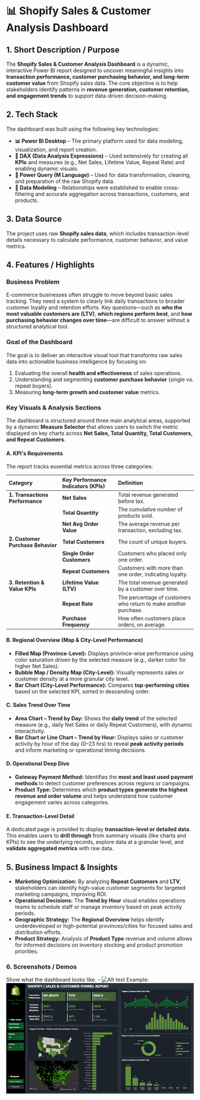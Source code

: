 
# 📊 Shopify Sales & Customer Analysis Dashboard

## 1. Short Description / Purpose

The **Shopify Sales & Customer Analysis Dashboard** is a dynamic, interactive Power BI report designed to uncover meaningful insights into **transaction performance, customer purchasing behavior, and long-term customer value** from Shopify sales data. The core objective is to help stakeholders identify patterns in **revenue generation, customer retention, and engagement trends** to support data-driven decision-making.


## 2. Tech Stack

The dashboard was built using the following key technologies:

* **📊 Power BI Desktop** – The primary platform used for data modeling, visualization, and report creation.
* **🧠 DAX (Data Analysis Expressions)** – Used extensively for creating all **KPIs** and measures (e.g., Net Sales, Lifetime Value, Repeat Rate) and enabling dynamic visuals.
* **📂 Power Query (M Language)** – Used for data transformation, cleaning, and preparation of the raw Shopify data.
* **📝 Data Modeling** – Relationships were established to enable cross-filtering and accurate aggregation across transactions, customers, and products.


## 3. Data Source

The project uses raw **Shopify sales data**, which includes transaction-level details necessary to calculate performance, customer behavior, and value metrics.


## 4. Features / Highlights

### Business Problem
E-commerce businesses often struggle to move beyond basic sales tracking. They need a system to clearly link daily transactions to broader customer loyalty and retention efforts. Key questions—such as **who the most valuable customers are (LTV)**, **which regions perform best**, and **how purchasing behavior changes over time**—are difficult to answer without a structured analytical tool.

### Goal of the Dashboard
The goal is to deliver an interactive visual tool that transforms raw sales data into actionable business intelligence by focusing on:
1.  Evaluating the overall **health and effectiveness** of sales operations.
2.  Understanding and segmenting **customer purchase behavior** (single vs. repeat buyers).
3.  Measuring **long-term growth and customer value** metrics.

### Key Visuals & Analysis Sections

The dashboard is structured around three main analytical areas, supported by a dynamic **Measure Selector** that allows users to switch the metric displayed on key charts across **Net Sales, Total Quantity, Total Customers, and Repeat Customers**.

#### A. KPI's Requirements

The report tracks essential metrics across three categories:

| Category | Key Performance Indicators (KPIs) | Definition |
| :--- | :--- | :--- |
| **1. Transactions Performance** | **Net Sales** | Total revenue generated before tax. |
| | **Total Quantity** | The cumulative number of products sold. |
| | **Net Avg Order Value** | The average revenue per transaction, excluding tax. |
| **2. Customer Purchase Behavior** | **Total Customers** | The count of unique buyers. |
| | **Single Order Customers** | Customers who placed only one order. |
| | **Repeat Customers** | Customers with more than one order, indicating loyalty. |
| **3. Retention & Value KPIs** | **Lifetime Value (LTV)** | The total revenue generated by a customer over time. |
| | **Repeat Rate** | The percentage of customers who return to make another purchase. |
| | **Purchase Frequency** | How often customers place orders, on average. |

#### B. Regional Overview (Map & City-Level Performance)

* **Filled Map (Province-Level):** Displays province-wise performance using color saturation driven by the selected measure (e.g., darker color for higher Net Sales).
* **Bubble Map / Density Map (City-Level):** Visually represents sales or customer density at a more granular city level.
* **Bar Chart (City-Level Performance):** Compares **top-performing cities** based on the selected KPI, sorted in descending order.

#### C. Sales Trend Over Time

* **Area Chart – Trend by Day:** Shows the **daily trend** of the selected measure (e.g., daily Net Sales or daily Repeat Customers), with dynamic interactivity.
* **Bar Chart or Line Chart – Trend by Hour:** Displays sales or customer activity by hour of the day (0–23 hrs) to reveal **peak activity periods** and inform marketing or operational timing decisions.

#### D. Operational Deep Dive

* **Gateway Payment Method:** Identifies the **most and least used payment methods** to detect customer preferences across regions or campaigns.
* **Product Type:** Determines which **product types generate the highest revenue and order volume** and helps understand how customer engagement varies across categories.

#### E. Transaction-Level Detail

A dedicated page is provided to display **transaction-level or detailed data**. This enables users to **drill through** from summary visuals (like charts and KPIs) to see the underlying records, explore data at a granular level, and **validate aggregated metrics** with raw data.


## 5. Business Impact & Insights

* **Marketing Optimization:** By analyzing **Repeat Customers** and **LTV**, stakeholders can identify high-value customer segments for targeted marketing campaigns, improving ROI.
* **Operational Decisions:** The **Trend by Hour** visual enables operations teams to schedule staff or manage inventory based on peak activity periods.
* **Geographic Strategy:** The **Regional Overview** helps identify underdeveloped or high-potential provinces/cities for focused sales and distribution efforts.
* **Product Strategy:** Analysis of **Product Type** revenue and volume allows for informed decisions on inventory stocking and product promotion priorities.

### 6.	Screenshots / Demos
Show what the dashboard looks like. - ![Alt text](https://github.com/username/repo/assets/image.png)
Example: ![Dashboard Preview](https://github.com/satvikparakh18/shopify_dashboard/blob/main/screenshot%20of%20shopify%20dashboard.png)
